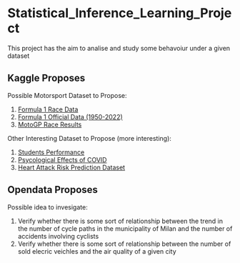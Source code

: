 # Statistical_Inference_Learning_Project
This project has the aim to analise and study some behavoiur under a given dataset

## Kaggle Proposes
Possible Motorsport Dataset to Propose:
1. [Formula 1 Race Data](https://www.kaggle.com/datasets/cbhavik/formula-1-ml-classifier)
2. [Formula 1 Official Data (1950-2022)](https://www.kaggle.com/datasets/debashish311601/formula-1-official-data-19502022)
3. [MotoGP Race Results](https://www.kaggle.com/datasets/amalsalilan/motogpresultdataset)

Other Interesting Dataset to Propose (more interesting):
1. [Students Performance](https://www.kaggle.com/datasets/joebeachcapital/students-performance/data)
2. [Psycological Effects of COVID](https://www.kaggle.com/datasets/hemanthhari/psycological-effects-of-covid/data)
3. [Heart Attack Risk Prediction Dataset](https://www.kaggle.com/datasets/iamsouravbanerjee/heart-attack-prediction-dataset/data)
   
## Opendata Proposes
Possible idea to invesigate:
1. Verify whether there is some sort of relationship between the trend in the number of cycle paths in the municipality of Milan and the number of accidents involving cyclists
2. Verify whether there is some sort of relationship between the number of sold elecric veichles and the air quality of a given city 